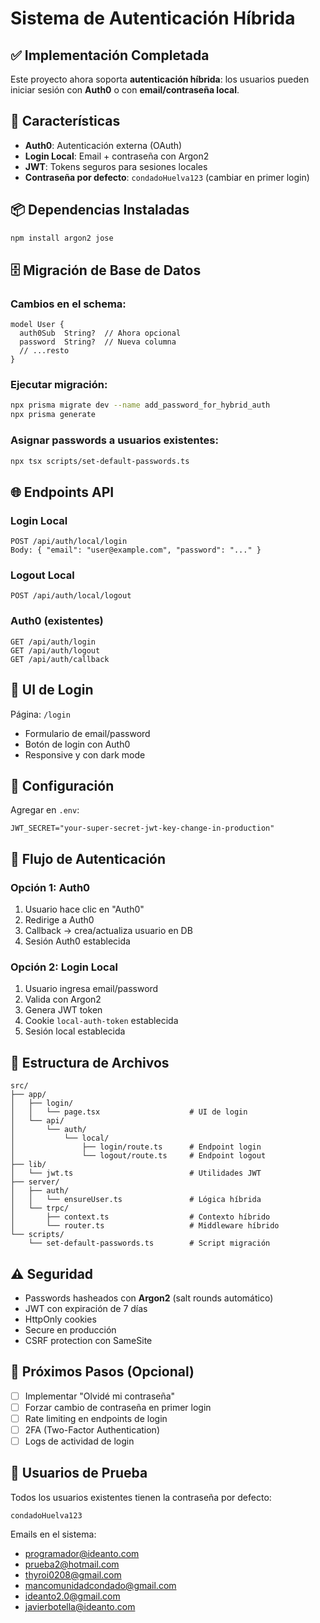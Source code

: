 # Sistema de Autenticación Híbrida

## ✅ Implementación Completada

Este proyecto ahora soporta **autenticación híbrida**: los usuarios pueden iniciar sesión con **Auth0** o con **email/contraseña local**.

## 🔐 Características

- **Auth0**: Autenticación externa (OAuth)
- **Login Local**: Email + contraseña con Argon2
- **JWT**: Tokens seguros para sesiones locales
- **Contraseña por defecto**: `condadoHuelva123` (cambiar en primer login)

## 📦 Dependencias Instaladas

```bash
npm install argon2 jose
```

## 🗄️ Migración de Base de Datos

### Cambios en el schema:

```prisma
model User {
  auth0Sub  String?  // Ahora opcional
  password  String?  // Nueva columna
  // ...resto
}
```

### Ejecutar migración:

```bash
npx prisma migrate dev --name add_password_for_hybrid_auth
npx prisma generate
```

### Asignar passwords a usuarios existentes:

```bash
npx tsx scripts/set-default-passwords.ts
```

## 🌐 Endpoints API

### Login Local

```
POST /api/auth/local/login
Body: { "email": "user@example.com", "password": "..." }
```

### Logout Local

```
POST /api/auth/local/logout
```

### Auth0 (existentes)

```
GET /api/auth/login
GET /api/auth/logout
GET /api/auth/callback
```

## 🎨 UI de Login

Página: `/login`

- Formulario de email/password
- Botón de login con Auth0
- Responsive y con dark mode

## 🔧 Configuración

Agregar en `.env`:

```env
JWT_SECRET="your-super-secret-jwt-key-change-in-production"
```

## 🚀 Flujo de Autenticación

### Opción 1: Auth0

1. Usuario hace clic en "Auth0"
2. Redirige a Auth0
3. Callback → crea/actualiza usuario en DB
4. Sesión Auth0 establecida

### Opción 2: Login Local

1. Usuario ingresa email/password
2. Valida con Argon2
3. Genera JWT token
4. Cookie `local-auth-token` establecida
5. Sesión local establecida

## 📝 Estructura de Archivos

```
src/
├── app/
│   ├── login/
│   │   └── page.tsx                    # UI de login
│   └── api/
│       └── auth/
│           └── local/
│               ├── login/route.ts      # Endpoint login
│               └── logout/route.ts     # Endpoint logout
├── lib/
│   └── jwt.ts                          # Utilidades JWT
├── server/
│   ├── auth/
│   │   └── ensureUser.ts               # Lógica híbrida
│   └── trpc/
│       ├── context.ts                  # Contexto híbrido
│       └── router.ts                   # Middleware híbrido
└── scripts/
    └── set-default-passwords.ts        # Script migración
```

## ⚠️ Seguridad

- Passwords hasheados con **Argon2** (salt rounds automático)
- JWT con expiración de 7 días
- HttpOnly cookies
- Secure en producción
- CSRF protection con SameSite

## 🔄 Próximos Pasos (Opcional)

- [ ] Implementar "Olvidé mi contraseña"
- [ ] Forzar cambio de contraseña en primer login
- [ ] Rate limiting en endpoints de login
- [ ] 2FA (Two-Factor Authentication)
- [ ] Logs de actividad de login

## 👥 Usuarios de Prueba

Todos los usuarios existentes tienen la contraseña por defecto:

```
condadoHuelva123
```

Emails en el sistema:

- programador@ideanto.com
- prueba2@hotmail.com
- thyroi0208@gmail.com
- mancomunidadcondado@gmail.com
- ideanto2.0@gmail.com
- javierbotella@ideanto.com
